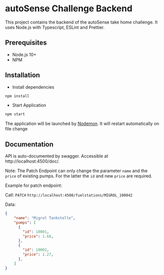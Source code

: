 # autoSense Challenge Backend

This project contains the backend of the autoSense take home challenge. It uses Node.js with Typescript, ESLint and Prettier.

## Prerequisites
- Node.js 10+
- NPM

## Installation
- Install dependencies
```bash
npm install
```


- Start Application
```bash
npm start
```
The application will be launched by [Nodemon](https://nodemon.com). It will restart automatically on file change

## Documentation

API is auto-documented by swagger. Accessible at http://localhost:4500/doc/.

Note: The Patch Endpoint can only change the parameter `name` and the `price` of existing pumps. For the latter the `id` and new `price` are required.

Example for patch endpoint:

Call: `PATCH` `http://localhost:4500/fuelstations/MIGROL_100042`

Data:
```json
{    
    "name": "Migrol Tankstelle",
    "pumps": [
      {
        "id": 10001,
        "price": 1.68,
      },
      {
        "id": 10002,
        "price": 1.27,
      },
    ]
}
```
